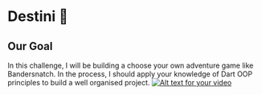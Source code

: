 


# Destini 🤔

## Our Goal

In this challenge, I will be building a choose your own adventure game like Bandersnatch. In the process, I should apply your knowledge of  Dart OOP principles to build a well organised project.
[![Alt text for your video](https://img.youtube.com/vi/VIDEO-ID/0.jpg)](http://www.youtube.com/watch?v=-ni3YmJup18)



